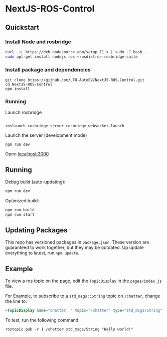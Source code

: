 # NextJS-ROS-Control

## Quickstart

### Install Node and rosbridge

```sh
curl -sL https://deb.nodesource.com/setup_11.x | sudo -E bash -
sudo apt-get install nodejs ros-<rosdistro>-rosbridge-suite
```

### Install package and dependencies 

```
git clone https://github.com/LTU-AutoEV/NextJS-ROS-Control.git
cd NextJS-ROS-Control
npm install
```

### Running

Launch rosbridge
```

roslaunch rosbridge_server rosbridge_websocket.launch
```

Launch the server (development mode)

```
npm run dev
```

Open [localhost:3000](http://localhost:3000/)


## Running

Debug build (auto-updating):
```sh
npm run dev
```

Optimized build:
```sh
npm run build
npm run start
```

## Updating Packages

This repo has versioned packages in `package.json`. These version are
guaranteed to work together, but they may be outdated. Up update everything to
latest, run `npm update`.

## Example

To view a ros topic on the page, edit the `TopicDisplay` in the `pages/index.js` file.

For Example, to subscribe to a `std_msgs::String` topic on `/chatter`, change the line to:

```html
<TopicDisplay name="Chatter: " topic="/chatter" type="std_msgs/String" />
```

To test, run the following command:

```
rostopic pub -r 1 /chatter std_msgs/String "Hello world!"
```

